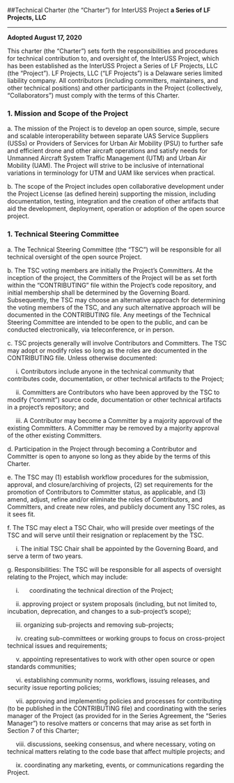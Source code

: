 ##Technical Charter (the “Charter”) for InterUSS Project
**a Series of LF Projects, LLC**

---

**Adopted August 17, 2020**

This charter (the “Charter”) sets forth the responsibilities and procedures for technical contribution to, and oversight of, the InterUSS Project, which has been established as the InterUSS Project a Series of LF Projects, LLC (the “Project”).  LF Projects, LLC (“LF Projects”) is a Delaware series limited liability company. All contributors (including committers, maintainers, and other technical positions) and other participants in the Project (collectively, “Collaborators”) must comply with the terms of this Charter. 

### 1. Mission and Scope of the Project

a. The mission of the Project is to develop an open source, simple, secure and scalable interoperability between separate UAS Service Suppliers (USSs) or Providers of Services for Urban Air Mobility (PSU) to further safe and efficient drone and other aircraft operations and satisfy needs for Unmanned Aircraft System Traffic Management (UTM) and Urban Air Mobility (UAM). The Project will strive to be inclusive of international variations in terminology for UTM and UAM like services when practical. 

b. The scope of the Project includes open collaborative development under the Project License (as defined herein) supporting the mission, including documentation, testing, integration and the creation of other artifacts that aid the development, deployment, operation or adoption of the open source project.

### 1. Technical Steering Committee

a. The Technical Steering Committee (the “TSC”) will be responsible for all technical oversight of the open source Project. 

b. The TSC voting members are initially the Project’s Committers. At the inception of the project, the Committers of the Project will be as set forth within the “CONTRIBUTING” file within the Project’s code repository, and initial membership shall be determined by the Governing Board. Subsequently, the TSC may choose an alternative approach for determining the voting members of the TSC, and any such alternative approach will be documented in the CONTRIBUTING file.  Any meetings of the Technical Steering Committee are intended to be open to the public, and can be conducted electronically, via teleconference, or in person. 

c. TSC projects generally will involve Contributors and Committers. The TSC may adopt or modify roles so long as the roles are documented in the CONTRIBUTING file. Unless otherwise documented: 

&nbsp;&nbsp;&nbsp;&nbsp; i. Contributors include anyone in the technical community that contributes code, documentation, or other technical artifacts to the Project; 

&nbsp;&nbsp;&nbsp;&nbsp; ii. Committers are Contributors who have been approved by the TSC to modify (“commit”) source code, documentation or other technical artifacts in a project’s repository; and

&nbsp;&nbsp;&nbsp;&nbsp; iii. A Contributor may become a Committer by a majority approval of the existing Committers. A Committer may be removed by a majority approval of the other existing Committers.

d. Participation in the Project through becoming a Contributor and Committer is open to anyone so long as they abide by the terms of this Charter. 

e. The TSC may (1) establish workflow procedures for the submission, approval, and closure/archiving of projects, (2) set requirements for the promotion of Contributors to Committer status, as applicable, and (3) amend, adjust, refine and/or eliminate the roles of Contributors, and Committers, and create new roles, and publicly document any TSC roles, as it sees fit.

f. The TSC may elect a TSC Chair, who will preside over meetings of the TSC and will serve until their resignation or replacement by the TSC.

&nbsp;&nbsp;&nbsp;&nbsp; i. The initial TSC Chair shall be appointed by the Governing Board, and serve a term of two years.

g. Responsibilities: The TSC will be responsible for all aspects of oversight relating to the Project, which may include:


&nbsp;&nbsp;&nbsp;&nbsp; i. &nbsp;&nbsp;&nbsp;&nbsp; coordinating the technical direction of the Project;

&nbsp;&nbsp;&nbsp;&nbsp; ii. approving project or system proposals (including, but not limited to, incubation, deprecation, and changes to a sub-project’s scope);

&nbsp;&nbsp;&nbsp;&nbsp; iii. organizing sub-projects and removing sub-projects;

&nbsp;&nbsp;&nbsp;&nbsp; iv. creating sub-committees or working groups to focus on cross-project technical issues and requirements;

&nbsp;&nbsp;&nbsp;&nbsp; v. appointing representatives to work with other open source or open standards communities;

&nbsp;&nbsp;&nbsp;&nbsp; vi. establishing community norms, workflows, issuing releases, and security issue reporting policies;

&nbsp;&nbsp;&nbsp;&nbsp; vii. approving and implementing policies and processes for contributing (to be published in the CONTRIBUTING file) and coordinating with the series manager of the Project (as provided for in the Series Agreement, the “Series Manager”) to resolve matters or concerns that may arise as set forth in Section 7 of this Charter;

&nbsp;&nbsp;&nbsp;&nbsp; viii. discussions, seeking consensus, and where necessary, voting on technical matters relating to the code base that affect multiple projects; and

&nbsp;&nbsp;&nbsp;&nbsp; ix. coordinating any marketing, events, or communications regarding the Project.
